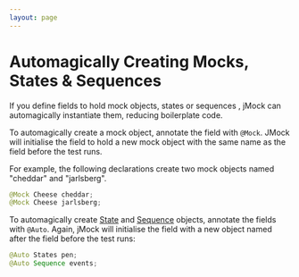 ```yaml
---
layout: page
---
```

Automagically Creating Mocks, States & Sequences
================================================

If you define fields to hold mock objects, states or sequences , jMock can automagically instantiate them, reducing boilerplate code.

To automagically create a mock object, annotate the field with `@Mock`. JMock will initialise the field to hold a new mock object with the same name as the field before the test runs.

For example, the following declarations create two mock objects named "cheddar" and "jarlsberg".

``` Java
@Mock Cheese cheddar;
@Mock Cheese jarlsberg;
```

To automagically create [State](states.html) and [Sequence](sequences.html) objects, annotate the fields with `@Auto`. Again, jMock will initialise the field with a new object named after the field before the test runs:

``` Java
@Auto States pen;
@Auto Sequence events;
```
